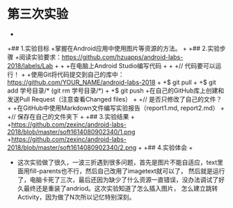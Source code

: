 # 第三次实验
 +
 +## 1.实验目标
 +掌握在Android应用中使用图片等资源的方法。
 +
 +## 2.实验步骤
 +阅读实验要求：https://github.com/hzuapps/android-labs-2018/labels/Lab
 +
 +
 +在电脑上Android Studio编写代码
 +
 +
 +// 代码要可以运行！
 +
 +使用Git将代码提交到自己的库中：https://github.com/YOUR_NAME/android-labs-2018
 +
 +$ git pull
 +
 +$ git add 学号目录/*  (git rm 学号目录/*)
 +
 +$ git push
 +在自己的GitHub库上创建和发送Pull Request（注意查看Changed files）
 +
 +// 是否只修改了自己的文件？
 +
 +在GitHub中使用Markdown文件编写实验报告（report1.md, report2.md）
 +
 +// 保存在自己的文件夹下
 +
 +## 3.实验结果
 +
 +https://github.com/zexinc/android-labs-2018/blob/master/soft1614080902340/1.png
 +https://github.com/zexinc/android-labs-2018/blob/master/soft1614080902340/2.png
 +
 +## 4.实验体会
 +
 +   这次实验做了很久，一波三折遇到很多问题，首先是图片不能自适应，text里面用fill-parents也不行，然后自己改用了imagetext就可以了，
 然后就是运行了，电脑卡死了三次，最后还因为缺少了什么资源一直错误，没办法调试了好久最终还是重装了andriod。这次实验知道了怎么插入图片，
 怎么建立跳转Activity，因为做了N次所以记忆特别深刻。
 
